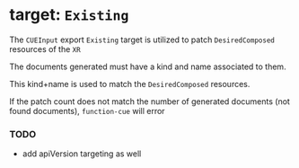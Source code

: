 # target: `Existing`

The `CUEInput` export `Existing` target is utilized to patch `DesiredComposed` resources of the `XR`

The documents generated must have a kind and name associated to them.

This kind+name is used to match the `DesiredComposed` resources.

If the patch count does not match the number of generated documents (not found documents), `function-cue` will error

### TODO

- add apiVersion targeting as well
